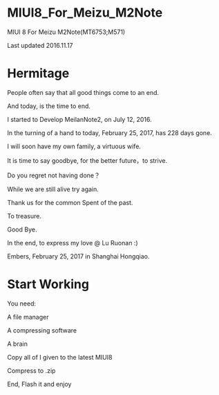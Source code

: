 # MIUI8_For_Meizu_M2Note
MIUI 8 For Meizu M2Note(MT6753;M571)

Last updated 2016.11.17

# Hermitage

People often say that all good things come to an end.

And today, is the time to end.

I started to Develop MeilanNote2, on July 12, 2016.

In the turning of a hand to today, February 25, 2017, has 228 days gone.

I will soon have my own family, a virtuous wife.

It is time to say goodbye, for the better future，to strive.

Do you regret not having done？

While we are still alive try again.

Thank us for the common Spent of the past.

To treasure.

Good Bye.

In the end, to express my love @ Lu Ruonan :)

Embers, February 25, 2017 in Shanghai Hongqiao.

# Start Working

You need:

A file manager

A compressing software

A brain

Copy all of I given to the latest MIUI8

Compress to .zip

End, Flash it and enjoy
